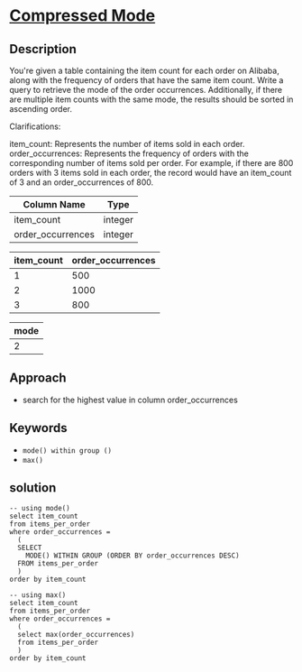 # [Compressed Mode](https://datalemur.com/questions/alibaba-compressed-mode)


## Description
You're given a table containing the item count for each order on Alibaba, along with the frequency of orders that have the same item count. Write a query to retrieve the mode of the order occurrences. Additionally, if there are multiple item counts with the same mode, the results should be sorted in ascending order.

Clarifications:

item_count: Represents the number of items sold in each order.
order_occurrences: Represents the frequency of orders with the corresponding number of items sold per order.
For example, if there are 800 orders with 3 items sold in each order, the record would have an item_count of 3 and an order_occurrences of 800.

| Column Name | Type |
|------------|-------|
| item_count | integer |
| order_occurrences | integer |

| item_count | order_occurrences |
|------------|-------------------|
| 1 | 500 |
| 2 | 1000 |
| 3 | 800 |

| mode |
|------|
| 2    |

## Approach  
- search for the highest value in column order_occurrences 


## Keywords 
- `mode() within group ()`
- `max()`  

## solution
```
-- using mode()  
select item_count
from items_per_order
where order_occurrences = 
  (
  SELECT 
    MODE() WITHIN GROUP (ORDER BY order_occurrences DESC)
  FROM items_per_order
  )
order by item_count
```


```
-- using max() 
select item_count
from items_per_order
where order_occurrences = 
  (
  select max(order_occurrences)
  from items_per_order
  )
order by item_count
```


